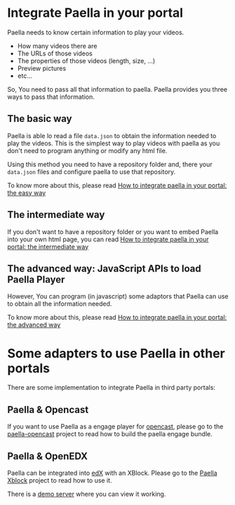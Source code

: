 ---
---

# Integrate Paella in your portal

Paella needs to know certain information to play your videos.

- How many videos there are
- The URLs of those videos
- The properties of those videos (length, size, ...)
- Preview pictures
- etc...

So, You need to pass all that information to paella. Paella provides you three ways to pass that information.

## The basic way

Paella is able lo read a file `data.json` to obtain the information needed to play the videos.
This is the simplest way to play videos with paella as you don't need to program anything or modify
any html file.

Using this method you need to have a repository folder and, there your `data.json` files and configure paella
to use that repository.

To know more about this, please read [How to integrate paella in your portal: the easy way](integrate_basic.md)


## The intermediate way

If you don't want to have a repository folder or you want to embed Paella into your own html page, you can
read [How to integrate paella in your portal: the intermediate way](integrate_intermediate.md)


## The advanced way: JavaScript APIs to load Paella Player

However, You can program (in javascript) some adaptors that Paella can use to obtain all the
information needed.

To know more about this, please read [How to integrate paella in your portal: the advanced way](integrate_advanced.md)


# Some adapters to use Paella in other portals

There are some implementation to integrate Paella in third party portals:

## Paella & Opencast

If you want to use Paella as a engage player for [opencast](http://opencast.org/), please go to the [paella-opencast](http://github.com/polimediaupv/paella-opencast) project to read how to build the paella engage bundle.


## Paella & OpenEDX

Paella can be integrated into [edX](https://open.edx.org/) with an XBlock.  Please go to the [Paella Xblock](https://github.com/polimediaupv/paellaXBlock-v2) project to read how to use it.

There is a [demo server](http://demo.edx.upv.es/courses/demo/Tests/2014-002/about) where you can view it working.
